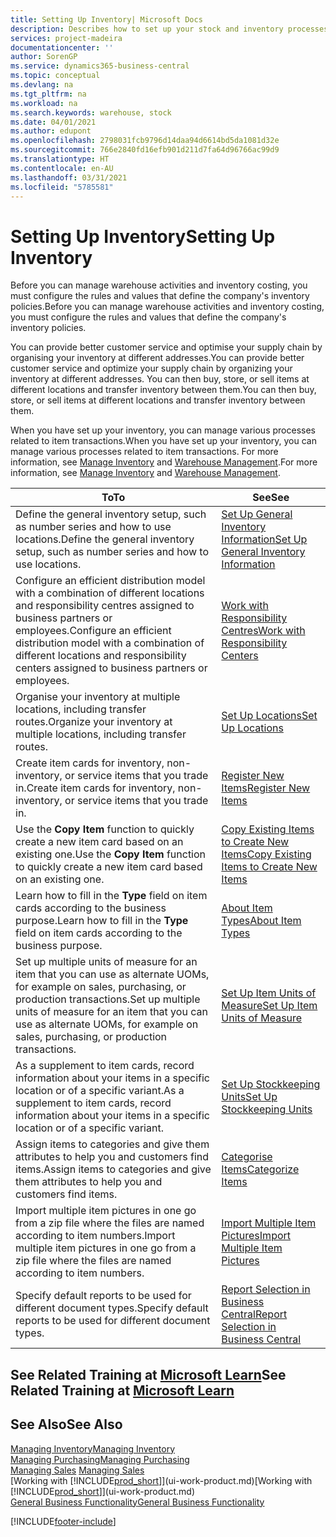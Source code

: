 ```yaml
---
title: Setting Up Inventory| Microsoft Docs
description: Describes how to set up your stock and inventory processes, including transfer routes and locations, such as warehouses.
services: project-madeira
documentationcenter: ''
author: SorenGP
ms.service: dynamics365-business-central
ms.topic: conceptual
ms.devlang: na
ms.tgt_pltfrm: na
ms.workload: na
ms.search.keywords: warehouse, stock
ms.date: 04/01/2021
ms.author: edupont
ms.openlocfilehash: 2798031fcb9796d14daa94d6614bd5da1081d32e
ms.sourcegitcommit: 766e2840fd16efb901d211d7fa64d96766ac99d9
ms.translationtype: HT
ms.contentlocale: en-AU
ms.lasthandoff: 03/31/2021
ms.locfileid: "5785581"
---
```

# <a name="setting-up-inventory"></a><span data-ttu-id="eb16a-103">Setting Up Inventory</span><span class="sxs-lookup"><span data-stu-id="eb16a-103">Setting Up Inventory</span></span>
<span data-ttu-id="eb16a-104">Before you can manage warehouse activities and inventory costing, you must configure the rules and values that define the company's inventory policies.</span><span class="sxs-lookup"><span data-stu-id="eb16a-104">Before you can manage warehouse activities and inventory costing, you must configure the rules and values that define the company's inventory policies.</span></span>

<span data-ttu-id="eb16a-105">You can provide better customer service and optimise your supply chain by organising your inventory at different addresses.</span><span class="sxs-lookup"><span data-stu-id="eb16a-105">You can provide better customer service and optimize your supply chain by organizing your inventory at different addresses.</span></span> <span data-ttu-id="eb16a-106">You can then buy, store, or sell items at different locations and transfer inventory between them.</span><span class="sxs-lookup"><span data-stu-id="eb16a-106">You can then buy, store, or sell items at different locations and transfer inventory between them.</span></span>

<span data-ttu-id="eb16a-107">When you have set up your inventory, you can manage various processes related to item transactions.</span><span class="sxs-lookup"><span data-stu-id="eb16a-107">When you have set up your inventory, you can manage various processes related to item transactions.</span></span> <span data-ttu-id="eb16a-108">For more information, see [Manage Inventory](inventory-manage-inventory.md) and [Warehouse Management](warehouse-manage-warehouse.md).</span><span class="sxs-lookup"><span data-stu-id="eb16a-108">For more information, see [Manage Inventory](inventory-manage-inventory.md) and [Warehouse Management](warehouse-manage-warehouse.md).</span></span>

| <span data-ttu-id="eb16a-109">To</span><span class="sxs-lookup"><span data-stu-id="eb16a-109">To</span></span> | <span data-ttu-id="eb16a-110">See</span><span class="sxs-lookup"><span data-stu-id="eb16a-110">See</span></span> |
| --- | --- |
| <span data-ttu-id="eb16a-111">Define the general inventory setup, such as number series and how to use locations.</span><span class="sxs-lookup"><span data-stu-id="eb16a-111">Define the general inventory setup, such as number series and how to use locations.</span></span> |[<span data-ttu-id="eb16a-112">Set Up General Inventory Information</span><span class="sxs-lookup"><span data-stu-id="eb16a-112">Set Up General Inventory Information</span></span>](inventory-how-setup-general.md) |
|<span data-ttu-id="eb16a-113">Configure an efficient distribution model with a combination of different locations and responsibility centres assigned to business partners or employees.</span><span class="sxs-lookup"><span data-stu-id="eb16a-113">Configure an efficient distribution model with a combination of different locations and responsibility centers assigned to business partners or employees.</span></span>|[<span data-ttu-id="eb16a-114">Work with Responsibility Centres</span><span class="sxs-lookup"><span data-stu-id="eb16a-114">Work with Responsibility Centers</span></span>](inventory-responsibility-centers.md)|
| <span data-ttu-id="eb16a-115">Organise your inventory at multiple locations, including transfer routes.</span><span class="sxs-lookup"><span data-stu-id="eb16a-115">Organize your inventory at multiple locations, including transfer routes.</span></span> |[<span data-ttu-id="eb16a-116">Set Up Locations</span><span class="sxs-lookup"><span data-stu-id="eb16a-116">Set Up Locations</span></span>](inventory-how-register-new-items.md) |
| <span data-ttu-id="eb16a-117">Create item cards for inventory, non-inventory, or service items that you trade in.</span><span class="sxs-lookup"><span data-stu-id="eb16a-117">Create item cards for inventory, non-inventory, or service items that you trade in.</span></span> |[<span data-ttu-id="eb16a-118">Register New Items</span><span class="sxs-lookup"><span data-stu-id="eb16a-118">Register New Items</span></span>](inventory-how-register-new-items.md) |
|<span data-ttu-id="eb16a-119">Use the **Copy Item** function to quickly create a new item card based on an existing one.</span><span class="sxs-lookup"><span data-stu-id="eb16a-119">Use the **Copy Item** function to quickly create a new item card based on an existing one.</span></span>|[<span data-ttu-id="eb16a-120">Copy Existing Items to Create New Items</span><span class="sxs-lookup"><span data-stu-id="eb16a-120">Copy Existing Items to Create New Items</span></span>](inventory-how-copy-items.md)|
|<span data-ttu-id="eb16a-121">Learn how to fill in the **Type** field on item cards according to the business purpose.</span><span class="sxs-lookup"><span data-stu-id="eb16a-121">Learn how to fill in the **Type** field on item cards according to the business purpose.</span></span>|[<span data-ttu-id="eb16a-122">About Item Types</span><span class="sxs-lookup"><span data-stu-id="eb16a-122">About Item Types</span></span>](inventory-about-item-types.md)|
|<span data-ttu-id="eb16a-123">Set up multiple units of measure for an item that you can use as alternate UOMs, for example on sales, purchasing, or production transactions.</span><span class="sxs-lookup"><span data-stu-id="eb16a-123">Set up multiple units of measure for an item that you can use as alternate UOMs, for example on sales, purchasing, or production transactions.</span></span>|[<span data-ttu-id="eb16a-124">Set Up Item Units of Measure</span><span class="sxs-lookup"><span data-stu-id="eb16a-124">Set Up Item Units of Measure</span></span>](inventory-how-setup-units-of-measure.md)|
|<span data-ttu-id="eb16a-125">As a supplement to item cards, record information about your items in a specific location or of a specific variant.</span><span class="sxs-lookup"><span data-stu-id="eb16a-125">As a supplement to item cards, record information about your items in a specific location or of a specific variant.</span></span>|[<span data-ttu-id="eb16a-126">Set Up Stockkeeping Units</span><span class="sxs-lookup"><span data-stu-id="eb16a-126">Set Up Stockkeeping Units</span></span>](inventory-how-to-set-up-stockkeeping-units.md)|
| <span data-ttu-id="eb16a-127">Assign items to categories and give them attributes to help you and customers find items.</span><span class="sxs-lookup"><span data-stu-id="eb16a-127">Assign items to categories and give them attributes to help you and customers find items.</span></span> |[<span data-ttu-id="eb16a-128">Categorise Items</span><span class="sxs-lookup"><span data-stu-id="eb16a-128">Categorize Items</span></span>](inventory-how-categorize-items.md) |
|<span data-ttu-id="eb16a-129">Import multiple item pictures in one go from a zip file where the files are named according to item numbers.</span><span class="sxs-lookup"><span data-stu-id="eb16a-129">Import multiple item pictures in one go from a zip file where the files are named according to item numbers.</span></span>|[<span data-ttu-id="eb16a-130">Import Multiple Item Pictures</span><span class="sxs-lookup"><span data-stu-id="eb16a-130">Import Multiple Item Pictures</span></span>](inventory-how-import-item-pictures.md)|
|<span data-ttu-id="eb16a-131">Specify default reports to be used for different document types.</span><span class="sxs-lookup"><span data-stu-id="eb16a-131">Specify default reports to be used for different document types.</span></span>|[<span data-ttu-id="eb16a-132">Report Selection in Business Central</span><span class="sxs-lookup"><span data-stu-id="eb16a-132">Report Selection in Business Central</span></span>](across-report-selections.md)|

## <a name="see-related-training-at-microsoft-learn"></a><span data-ttu-id="eb16a-133">See Related Training at [Microsoft Learn](/learn/paths/trade-get-started-dynamics-365-business-central/)</span><span class="sxs-lookup"><span data-stu-id="eb16a-133">See Related Training at [Microsoft Learn](/learn/paths/trade-get-started-dynamics-365-business-central/)</span></span>

## <a name="see-also"></a><span data-ttu-id="eb16a-134">See Also</span><span class="sxs-lookup"><span data-stu-id="eb16a-134">See Also</span></span>

[<span data-ttu-id="eb16a-135">Managing Inventory</span><span class="sxs-lookup"><span data-stu-id="eb16a-135">Managing Inventory</span></span>](inventory-manage-inventory.md)  
[<span data-ttu-id="eb16a-136">Managing Purchasing</span><span class="sxs-lookup"><span data-stu-id="eb16a-136">Managing Purchasing</span></span>](purchasing-manage-purchasing.md)  
<span data-ttu-id="eb16a-137">[Managing Sales](sales-manage-sales.md)  </span><span class="sxs-lookup"><span data-stu-id="eb16a-137">[Managing Sales](sales-manage-sales.md)  </span></span>  
<span data-ttu-id="eb16a-138">[Working with [!INCLUDE[prod_short](includes/prod_short.md)]](ui-work-product.md)</span><span class="sxs-lookup"><span data-stu-id="eb16a-138">[Working with [!INCLUDE[prod_short](includes/prod_short.md)]](ui-work-product.md)</span></span>  
[<span data-ttu-id="eb16a-139">General Business Functionality</span><span class="sxs-lookup"><span data-stu-id="eb16a-139">General Business Functionality</span></span>](ui-across-business-areas.md)


[!INCLUDE[footer-include](includes/footer-banner.md)]